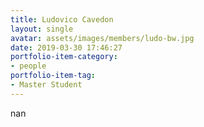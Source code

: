 ```yaml
---
title: Ludovico Cavedon
layout: single
avatar: assets/images/members/ludo-bw.jpg
date: 2019-03-30 17:46:27
portfolio-item-category:
- people
portfolio-item-tag:
- Master Student
---
```

nan